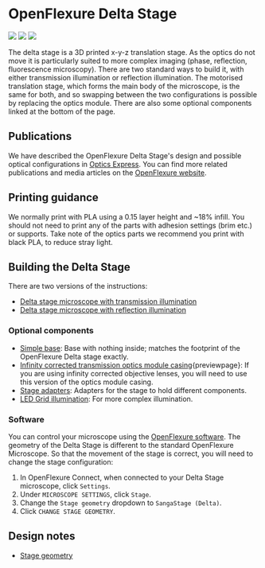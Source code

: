 # OpenFlexure Delta Stage

![](images/index/complete_microscope1.jpg)
![](images/index/complete_microscope2.jpg)
![](images/index/complete_microscope3.jpg)

The delta stage is a 3D printed x-y-z translation stage. As the optics do not move it is particularly suited to more complex imaging (phase, reflection, fluorescence microscopy).  There are two standard ways to build it, with either transmission illumination or reflection illumination.  The motorised translation stage, which forms the main body of the microscope, is the same for both, and so swapping between the two configurations is possible by replacing the optics module.  There are also some optional components linked at the bottom of the page.

## Publications

We have described the OpenFlexure Delta Stage's design and possible optical configurations in [Optics Express](https://doi.org/10.1364/OE.450211). You can find more related publications and media articles on the [OpenFlexure website](https://openflexure.org/about/media-publications).

## Printing guidance

We normally print with PLA using a 0.15 layer height and ~18% infill. You should not need to print any of the parts with adhesion settings (brim etc.) or supports.  Take note of the optics parts we recommend you print with black PLA, to reduce stray light.

## Building the Delta Stage

There are two versions of the instructions:

* [Delta stage microscope with transmission illumination](pages/index_transmission.md)
* [Delta stage microscope with reflection illumination](pages/index_reflection.md)

### Optional components

* [Simple base](pages/simple_base.md):  Base with nothing inside; matches the footprint of the OpenFlexure Delta stage exactly.
* [Infinity corrected transmission optics module casing](models/optics_picamera2_rms_infinity_f50d13_delta.stl){previewpage}: If you are using infinity corrected objective lenses, you will need to use this version of the optics module casing.  
* [Stage adapters](pages/stage_adapters.md): Adapters for the stage to hold different components.
* [LED Grid illumination](pages/LED_grid_illumination.md): For more complex illumination.

### Software

You can control your microscope using the [OpenFlexure software](https://openflexure.org/projects/microscope/install). The geometry of the Delta Stage is different to the standard OpenFlexure Microscope.  So that the movement of the stage is correct, you will need to change the stage configuration:

1. In OpenFlexure Connect, when connected to your Delta Stage microscope, click `Settings`.
2. Under `MICROSCOPE SETTINGS`, click `Stage`.
3. Change the `Stage geometry` dropdown to `SangaStage (Delta)`.
4. Click `CHANGE STAGE GEOMETRY`.

## Design notes

* [Stage geometry](pages/stage_geometry_notes.md)
